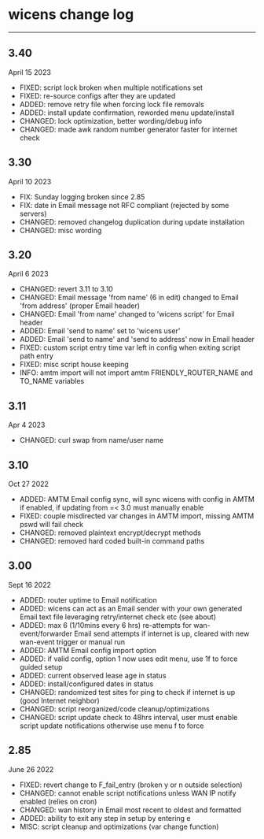 # wicens change log
-----------------
## 3.40
April 15 2023
* FIXED: script lock broken when multiple notifications set
* FIXED: re-source configs after they are updated
* ADDED: remove retry file when forcing lock file removals
* ADDED: install update confirmation, reworded menu update/install
* CHANGED: lock optimization, better wording/debug info
* CHANGED: made awk random number generator faster for internet check
## 3.30
April 10 2023
* FIX: Sunday logging broken since 2.85
* FIX: date in Email message not RFC compliant (rejected by some servers)
* CHANGED: removed changelog duplication during update installation
* CHANGED: misc wording
## 3.20
April 6 2023
* CHANGED: revert 3.11 to 3.10
* CHANGED: Email message 'from name' (6 in edit) changed to Email 'from address' (proper Email header)
* CHANGED: Email 'from name' changed to 'wicens script' for Email header
* ADDED: Email 'send to name' set to 'wicens user'
* ADDED: Email 'send to name' and 'send to address' now in Email header
* FIXED: custom script entry time var left in config when exiting script path entry
* FIXED: misc script house keeping
* INFO: amtm import will not import amtm FRIENDLY_ROUTER_NAME and TO_NAME variables
## 3.11
Apr 4 2023
* CHANGED: curl swap from name/user name
## 3.10
Oct 27 2022
* ADDED: AMTM Email config sync, will sync wicens with config in AMTM if enabled, if updating from =< 3.0 must manually enable
* FIXED: couple misdirected var changes in AMTM import, missing AMTM pswd will fail check
* CHANGED: removed plaintext encrypt/decrypt methods
* CHANGED: removed hard coded built-in command paths
## 3.00
Sept 16 2022
* ADDED: router uptime to Email notification
* ADDED: wicens can act as an Email sender with your own generated Email text file leveraging retry/internet check etc (see about)
* ADDED: max 6 (1/10mins every 6 hrs) re-attempts for wan-event/forwarder Email send attempts if internet is up, cleared with new wan-event trigger or manual run
* ADDED: AMTM Email config import option
* ADDED: if valid config, option 1 now uses edit menu, use 1f to force guided setup
* ADDED: current observed lease age in status
* ADDED: install/configured dates in status
* CHANGED: randomized test sites for ping to check if internet is up (good Internet neighbor)
* CHANGED: script reorganized/code cleanup/optimizations
* CHANGED: script update check to 48hrs interval, user must enable script update notifications otherwise use menu f to force
## 2.85
June 26 2022
* FIXED: revert change to F_fail_entry (broken y or n outside selection)
* CHANGED: cannot enable script notifications unless WAN IP notify enabled (relies on cron)
* CHANGED: wan history in Email most recent to oldest and formatted
* ADDED: ability to exit any step in setup by entering e 
* MISC: script cleanup and optimizations (var change function)
